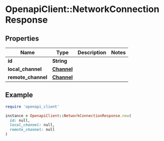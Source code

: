 # OpenapiClient::NetworkConnectionResponse

## Properties

| Name | Type | Description | Notes |
| ---- | ---- | ----------- | ----- |
| **id** | **String** |  |  |
| **local_channel** | [**Channel**](Channel.md) |  |  |
| **remote_channel** | [**Channel**](Channel.md) |  |  |

## Example

```ruby
require 'openapi_client'

instance = OpenapiClient::NetworkConnectionResponse.new(
  id: null,
  local_channel: null,
  remote_channel: null
)
```


